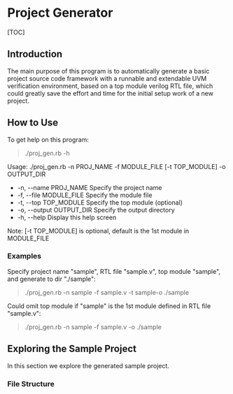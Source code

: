 # Project Generator

[TOC]

## Introduction

The main purpose of this program is to automatically generate a basic project source code framework with a runnable and extendable UVM verification environment, based on a top module verilog RTL file, which could greatly save the effort and time for the initial setup work of a new project. 

## How to Use

To get help on this program:

> ./proj_gen.rb -h

Usage: ./proj_gen.rb -n PROJ_NAME -f MODULE_FILE [-t TOP_MODULE] -o OUTPUT_DIR
* -n, --name PROJ_NAME        Specify the project name
* -f, --file MODULE_FILE         Specify the module file
* -t, --top TOP_MODULE         Specify the top module (optional)
* -o, --output OUTPUT_DIR    Specify the output directory
* -h, --help                                  Display this help screen

Note: [-t TOP_MODULE] is optional, default is the 1st module in MODULE_FILE

### Examples

Specify project name "sample", RTL file "sample.v", top module "sample", and generate to dir "./sample":
> ./proj_gen.rb -n sample -f sample.v -t sample-o ./sample

Could omit top module if "sample" is the 1st module defined in RTL file "sample.v":
> ./proj_gen.rb -n sample -f sample.v -o ./sample

## Exploring the Sample Project

In this section we explore the generated sample project.

### File Structure







